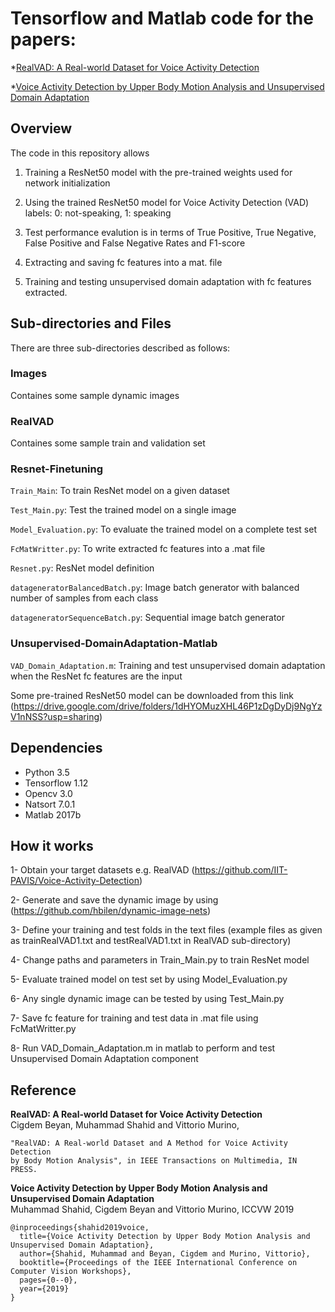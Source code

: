 # Tensorflow and Matlab code for the papers: 
*[RealVAD: A Real-world Dataset for Voice Activity Detection](https://ieeexplore.ieee.org/xpl/RecentIssue.jsp?punumber=6046)

*[Voice Activity Detection by Upper Body Motion Analysis and Unsupervised Domain Adaptation](https://openaccess.thecvf.com/content_ICCVW_2019/html/HBU/Shahid_Voice_Activity_Detection_by_Upper_Body_Motion_Analysis_and_Unsupervised_ICCVW_2019_paper.html)

## Overview

The code in this repository allows 

1. Training a ResNet50 model with the pre-trained weights used for network initialization

2. Using the trained ResNet50 model for Voice Activity Detection (VAD) labels: 0: not-speaking, 1: speaking

3. Test performance evalution is in terms of True Positive, True Negative, False Positive and False Negative Rates and F1-score
 
4. Extracting and saving fc features into a mat. file

5. Training and testing unsupervised domain adaptation with fc features extracted.

## Sub-directories and Files
There are three sub-directories described as follows:

### Images
Containes some sample dynamic images

### RealVAD
Containes some sample train and validation set 

### Resnet-Finetuning

``Train_Main``: To train ResNet model on a given dataset 

``Test_Main.py``: Test the trained model on a single image

``Model_Evaluation.py``: To evaluate the trained model on a complete test set

``FcMatWritter.py``: To write extracted fc features into a .mat file

``Resnet.py``: ResNet model definition

``datageneratorBalancedBatch.py``: Image batch generator with balanced number of samples from each class

``datageneratorSequenceBatch.py``: Sequential image batch generator

### Unsupervised-DomainAdaptation-Matlab

``VAD_Domain_Adaptation.m``: Training and test unsupervised domain adaptation when the ResNet fc features are the input

Some pre-trained ResNet50 model can be downloaded from this link (https://drive.google.com/drive/folders/1dHYOMuzXHL46P1zDgDyDj9NgYzV1nNSS?usp=sharing)

## Dependencies
* Python 3.5
* Tensorflow 1.12
* Opencv 3.0
* Natsort 7.0.1
* Matlab 2017b

## How it works
1- Obtain your target datasets e.g.  RealVAD (https://github.com/IIT-PAVIS/Voice-Activity-Detection)

2- Generate and save the dynamic image by using (https://github.com/hbilen/dynamic-image-nets) 

3- Define your training and test folds in the text files (example files as given as trainRealVAD1.txt and testRealVAD1.txt in RealVAD sub-directory)

4- Change paths and parameters in Train_Main.py to train ResNet model

5- Evaluate trained model on test set by using Model_Evaluation.py

6- Any single dynamic image can be tested by using Test_Main.py 

7- Save fc feature for training and test data in .mat file using FcMatWritter.py

8- Run VAD_Domain_Adaptation.m in matlab to perform and test Unsupervised Domain Adaptation component

## Reference

**RealVAD: A Real-world Dataset for Voice Activity Detection**  
Cigdem Beyan, Muhammad Shahid and Vittorio Murino,
```
"RealVAD: A Real-world Dataset and A Method for Voice Activity Detection 
by Body Motion Analysis", in IEEE Transactions on Multimedia, IN PRESS.
```
**Voice Activity Detection by Upper Body Motion Analysis and Unsupervised Domain Adaptation**  
Muhammad Shahid, Cigdem Beyan and Vittorio Murino, ICCVW 2019
```
@inproceedings{shahid2019voice,
  title={Voice Activity Detection by Upper Body Motion Analysis and Unsupervised Domain Adaptation},
  author={Shahid, Muhammad and Beyan, Cigdem and Murino, Vittorio},
  booktitle={Proceedings of the IEEE International Conference on Computer Vision Workshops},
  pages={0--0},
  year={2019}
}
```
